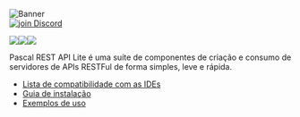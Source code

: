![Banner](https://github.com/OpenSourceCommunityBrasil/PascalRAL/assets/26689802/170aeb26-ec75-42b7-a425-0363c2b3bb6f)
<br/><a href="https://discord.gg/pS2xjruCJH"><img alt="join Discord" src="https://img.shields.io/discord/918891794597544056?color=blue&label=OSCBr&logo=discord&style=social"></a>

<a href=".\READMEPT.md"><img src="https://img.shields.io/badge/Traduzir-PT--BR-blue" /></a><a href=".\READMEES.md"><img src="https://img.shields.io/badge/Traducir-ES--ES-blue" /></a><a href=".\README.md"><img src="https://img.shields.io/badge/Translate-EN--US-blue" /></a>

Pascal REST API Lite é uma suíte de componentes de criação e consumo de servidores de APIs RESTFul de forma simples, leve e rápida.

* [Lista de compatibilidade com as IDEs]()
* [Guia de instalação]()
* [Exemplos de uso](https://github.com/OpenSourceCommunityBrasil/PascalRAL-Demos)
